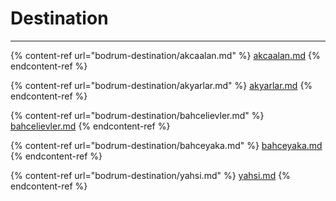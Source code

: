 # Destination



***



{% content-ref url="bodrum-destination/akcaalan.md" %}
[akcaalan.md](bodrum-destination/akcaalan.md)
{% endcontent-ref %}

{% content-ref url="bodrum-destination/akyarlar.md" %}
[akyarlar.md](bodrum-destination/akyarlar.md)
{% endcontent-ref %}

{% content-ref url="bodrum-destination/bahcelievler.md" %}
[bahcelievler.md](bodrum-destination/bahcelievler.md)
{% endcontent-ref %}

{% content-ref url="bodrum-destination/bahceyaka.md" %}
[bahceyaka.md](bodrum-destination/bahceyaka.md)
{% endcontent-ref %}


{% content-ref url="bodrum-destination/yahsi.md" %}
[yahsi.md](bodrum-destination/yahsi.md)
{% endcontent-ref %}
